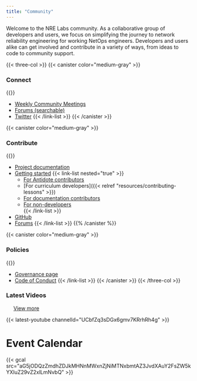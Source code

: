```yaml
---
title: "Community"
---
```


Welcome to the NRE Labs community. As a collaborative group of developers and users, we focus on simplifying the journey to network reliability engineering for working NetOps engineers. Developers and users alike can get involved and contribute in a variety of ways, from ideas to code to community support.

{{< three-col >}}
{{< canister color="medium-gray" >}}
### Connect

{{<link-list>}}
- [Weekly Community Meetings](https://community.networkreliability.engineering/c/weekly-standup)
- [Forums (searchable)](https://community.networkreliability.engineering/)
- [Twitter](https://twitter.com/NRELabs)
{{< /link-list >}}
{{< /canister >}}
    
{{< canister color="medium-gray" >}}
### Contribute

{{<link-list>}}
- [Project documentation](https://antidoteproject.readthedocs.io/en/latest/index.html)
- [Getting started](#)
  {{< link-list nested="true" >}}
  - [For Antidote contributors](https://antidoteproject.readthedocs.io/en/latest/hacking/platform.html)
  - [For curriculum developers]({{< relref "resources/contributing-lessons" >}})   
  - [For documentation contributors](https://antidoteproject.readthedocs.io/en/latest/contribute/docs.html#contrib-docs)   
  - [For non-developers](https://antidoteproject.readthedocs.io/en/latest/contribute/nondev.html)   
  {{< /link-list >}}
- [GitHub](https://github.com/nre-learning)
- [Forums](https://community.networkreliability.engineering/)
{{< /link-list >}}
{{% /canister %}}
    
{{< canister color="medium-gray" >}}
### Policies
    
{{<link-list>}}
- [Governance page](https://github.com/nre-learning/proposals/blob/governance-draft/governance.md)
- [Code of Conduct](https://github.com/nre-learning/proposals/pull/2)
{{< /link-list >}}
{{< /canister >}}
{{< /three-col >}}

<h3 class="inline-block">Latest Videos</h3>
<a href="https://www.youtube.com/channel/UCbfZq3sDGx6gmv7KRrhRh4g"
   style="margin-left: 20px;">
    View more
</a>

{{< latest-youtube channelId="UCbfZq3sDGx6gmv7KRrhRh4g" >}}

# Event Calendar

{{< gcal src="aG5jODQzZmdhZDJkMHNnMWxnZjNiMTNxbmtAZ3JvdXAuY2FsZW5kYXIuZ29vZ2xlLmNvbQ" >}}
